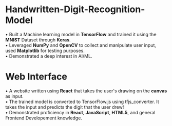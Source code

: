 # Handwritten-Digit-Recognition-Model
•	Built a Machine learning model in **TensorFlow** and trained it using the **MNIST** Dataset through **Keras**.  
•	Leveraged **NumPy** and **OpenCV** to collect and manipulate user input, used **Matplotlib** for testing purposes.  
•	Demonstrated a deep interest in AI/ML.  

# Web Interface
• A website written using **React** that takes the user's drawing on the **canvas** as input.  
• The trained model is converted to TensorFlow.js using tfjs_converter. It takes the input and predicts the digit that the user drew!  
• Demonstrated proficiency in **React**, **JavaScript**, **HTML5**, and general Frontend Developement knowledge.  
